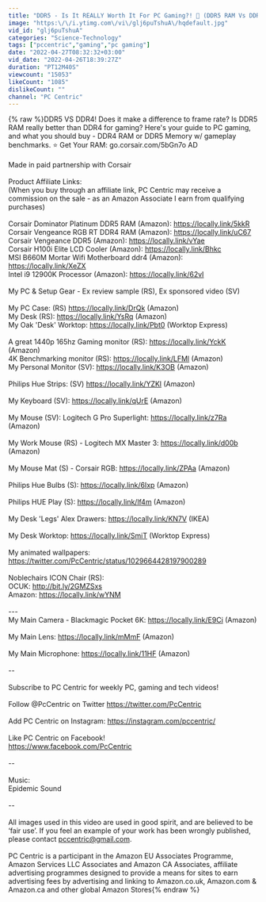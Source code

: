 ```yaml
---
title: "DDR5 - Is It REALLY Worth It For PC Gaming?! 🤔 (DDR5 RAM Vs DDR4 Memory Gameplay Benchmarks) | AD"
image: "https:\/\/i.ytimg.com\/vi\/glj6puTshuA\/hqdefault.jpg"
vid_id: "glj6puTshuA"
categories: "Science-Technology"
tags: ["pccentric","gaming","pc gaming"]
date: "2022-04-27T08:32:32+03:00"
vid_date: "2022-04-26T18:39:27Z"
duration: "PT12M40S"
viewcount: "15053"
likeCount: "1085"
dislikeCount: ""
channel: "PC Centric"
---
```

{% raw %}DDR5 VS DDR4! Does it make a difference to frame rate? Is DDR5 RAM really better than DDR4 for gaming? Here's your guide to PC gaming, and what you should buy - DDR4 RAM or DDR5 Memory w/ gameplay benchmarks. ⭐ Get Your RAM: go.corsair.com/5bGn7o AD<br /><br />Made in paid partnership with Corsair<br /><br />Product Affiliate Links:<br />(When you buy through an affiliate link, PC Centric may receive a commission on the sale - as an Amazon Associate I earn from qualifying purchases)<br /><br />Corsair Dominator Platinum DDR5 RAM (Amazon): <a rel="nofollow" target="blank" href="https://locally.link/5kkR">https://locally.link/5kkR</a><br />Corsair Vengeance RGB RT DDR4 RAM (Amazon): <a rel="nofollow" target="blank" href="https://locally.link/uC67">https://locally.link/uC67</a><br />Corsair Vengeance DDR5 (Amazon): <a rel="nofollow" target="blank" href="https://locally.link/vYae">https://locally.link/vYae</a><br />Corsair H100i Elite LCD Cooler (Amazon): <a rel="nofollow" target="blank" href="https://locally.link/Bhkc">https://locally.link/Bhkc</a><br />MSI B660M Mortar Wifi Motherboard ddr4 (Amazon): <a rel="nofollow" target="blank" href="https://locally.link/XeZX">https://locally.link/XeZX</a><br />Intel i9 12900K Processor (Amazon): <a rel="nofollow" target="blank" href="https://locally.link/62vI">https://locally.link/62vI</a><br /><br />My PC &amp; Setup Gear - Ex review sample (RS), Ex sponsored video (SV)<br /><br />My PC Case: (RS) <a rel="nofollow" target="blank" href="https://locally.link/DrQk">https://locally.link/DrQk</a> (Amazon)<br />My Desk (RS): <a rel="nofollow" target="blank" href="https://locally.link/YsRq">https://locally.link/YsRq</a> (Amazon)<br />My Oak 'Desk' Worktop: <a rel="nofollow" target="blank" href="https://locally.link/Pbt0">https://locally.link/Pbt0</a> (Worktop Express)<br /><br />A great 1440p 165hz Gaming monitor (RS): <a rel="nofollow" target="blank" href="https://locally.link/YckK">https://locally.link/YckK</a> (Amazon)<br />4K Benchmarking monitor (RS): <a rel="nofollow" target="blank" href="https://locally.link/LFMl">https://locally.link/LFMl</a> (Amazon)<br />My Personal Monitor (SV): <a rel="nofollow" target="blank" href="https://locally.link/K3OB">https://locally.link/K3OB</a> (Amazon)<br /><br />Philips Hue Strips: (SV) <a rel="nofollow" target="blank" href="https://locally.link/YZKl">https://locally.link/YZKl</a> (Amazon)<br /><br />My Keyboard (SV): <a rel="nofollow" target="blank" href="https://locally.link/qUrE">https://locally.link/qUrE</a> (Amazon)<br /><br />My Mouse (SV): Logitech G Pro Superlight: <a rel="nofollow" target="blank" href="https://locally.link/z7Ra">https://locally.link/z7Ra</a> (Amazon)<br /><br />My Work Mouse (RS) - Logitech MX Master 3: <a rel="nofollow" target="blank" href="https://locally.link/d00b">https://locally.link/d00b</a> (Amazon)<br /><br />My Mouse Mat (S) - Corsair RGB: <a rel="nofollow" target="blank" href="https://locally.link/ZPAa">https://locally.link/ZPAa</a> (Amazon)<br /><br />Philips Hue Bulbs (S): <a rel="nofollow" target="blank" href="https://locally.link/6Ixp">https://locally.link/6Ixp</a> (Amazon)<br /><br />Philips HUE Play (S): <a rel="nofollow" target="blank" href="https://locally.link/lf4m">https://locally.link/lf4m</a> (Amazon)<br /><br />My Desk 'Legs' Alex Drawers: <a rel="nofollow" target="blank" href="https://locally.link/KN7V">https://locally.link/KN7V</a> (IKEA)<br /><br />My Desk Worktop: <a rel="nofollow" target="blank" href="https://locally.link/SmiT">https://locally.link/SmiT</a> (Worktop Express)<br /><br />My animated wallpapers: <a rel="nofollow" target="blank" href="https://twitter.com/PcCentric/status/1029664428197900289">https://twitter.com/PcCentric/status/1029664428197900289</a><br /><br />Noblechairs ICON Chair (RS):<br />OCUK: <a rel="nofollow" target="blank" href="http://bit.ly/2GMZSxs">http://bit.ly/2GMZSxs</a> <br />Amazon: <a rel="nofollow" target="blank" href="https://locally.link/wYNM">https://locally.link/wYNM</a><br /><br />---<br />My Main Camera - Blackmagic Pocket 6K: <a rel="nofollow" target="blank" href="https://locally.link/E9Ci">https://locally.link/E9Ci</a> (Amazon)<br /><br />My Main Lens: <a rel="nofollow" target="blank" href="https://locally.link/mMmF">https://locally.link/mMmF</a> (Amazon)<br /><br />My Main Microphone: <a rel="nofollow" target="blank" href="https://locally.link/11HF">https://locally.link/11HF</a> (Amazon)<br /><br />--<br /><br />Subscribe to PC Centric for weekly PC, gaming and tech videos!<br /><br />Follow @PcCentric on Twitter <a rel="nofollow" target="blank" href="https://twitter.com/PcCentric">https://twitter.com/PcCentric</a><br /><br />Add PC Centric on Instagram: <a rel="nofollow" target="blank" href="https://instagram.com/pccentric/">https://instagram.com/pccentric/</a><br /><br />Like PC Centric on Facebook!<br /><a rel="nofollow" target="blank" href="https://www.facebook.com/PcCentric">https://www.facebook.com/PcCentric</a><br /><br />--<br /><br />Music:<br />Epidemic Sound<br /><br />--<br /><br />All images used in this video are used in good spirit, and are believed to be ‘fair use’. If you feel an example of your work has been wrongly published, please contact pccentric@gmail.com.<br /><br />PC Centric is a participant in the Amazon EU Associates Programme,  Amazon Services LLC Associates and Amazon CA Associates, affiliate advertising programmes designed to provide a means for sites to earn advertising fees by advertising and linking to Amazon.co.uk, Amazon.com &amp; Amazon.ca and other global Amazon Stores{% endraw %}
